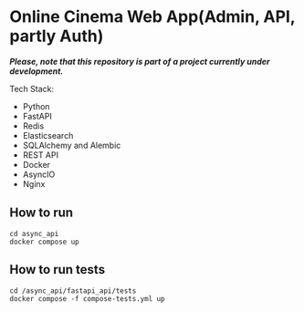 # Online Cinema Web App(Admin, API, partly Auth)

***Please, note that this repository is part of a project currently under development.***

Tech Stack:
- Python
- FastAPI
- Redis
- Elasticsearch
- SQLAlchemy and Alembic
- REST API
- Docker
- AsyncIO
- Nginx

## How to run
```
cd async_api
docker compose up
```

## How to run tests
```
cd /async_api/fastapi_api/tests
docker compose -f compose-tests.yml up
```
